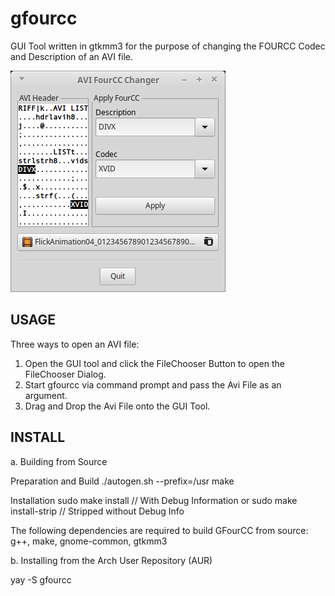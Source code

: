 # gfourcc
GUI Tool written in gtkmm3 for the purpose of changing the FOURCC Codec and Description of an AVI file.

![GFourCC Utility](/screenshots/gfourcc_scrn.png?raw=true "GFourCC Utility")

USAGE
-----
Three ways to open an AVI file:
1. Open the GUI tool and click the FileChooser Button to open the FileChooser Dialog.
2. Start gfourcc via command prompt and pass the Avi File as an argument.
3. Drag and Drop the Avi File onto the GUI Tool.

INSTALL
-------
a. Building from Source

Preparation and Build
./autogen.sh --prefix=/usr
make
      
Installation
sudo make install // With Debug Information
  or
sudo make install-strip // Stripped without Debug Info
          
The following dependencies are required to build GFourCC from source:
    g++,
    make,
    gnome-common,
    gtkmm3

b. Installing from the Arch User Repository (AUR)

yay -S gfourcc 


    
